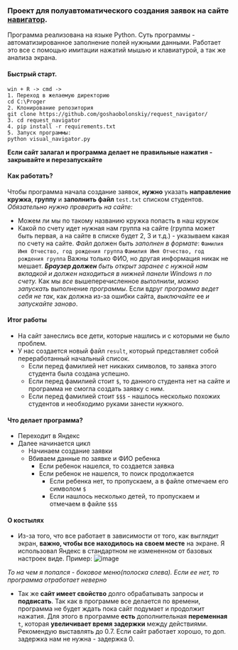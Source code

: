 ### Проект для полуавтоматического создания заявок на сайте [навигатор](https://админка82.навигатор.дети/admin/#requests).
Программа реализована на языке Python. Суть программы - автоматизированное заполнение полей нужными данными. Работает это все с помощью имитации нажатий мышью и клавиатурой, а так же анализа экрана.

#### Быстрый старт.
```
win + R -> cmd ->
1. Переход в желаемую директорию
cd C:\Proger
2. Клонирование репозитория
git clone https://github.com/goshaobolonskiy/request_navigator/
3. cd request_navigator
4. pip install -r requirements.txt
5. Запуск программы:
python visual_navigator.py
```
**Если сайт залагал и программа делает не правильные нажатия - закрывайте и перезапускайте**

#### Как работать?
Чтобы программа начала создание заявок, <b>нужно</b> указать <b>направление кружка</b>, <b>группу</b> и <b>заполнить файл</b> `test.txt` списком студентов.
*Обязательно нужно проверить на сайте:*
- Можем ли мы по такому названию кружка попасть в наш кружок 
- Какой по счету идет нужная нам группа на сайте (группа может быть первая, а на сайте в списке будет 2, 3 и т.д.) - указываем какая по счету на сайте.
*Файл* должен быть *заполнен в формате*:
`Фамилия Имя Отчество, год рождения группа`
`Фамилия Имя Отчество, год рождения группа`
Важны только ФИО, но другая информация никак не мешает.
*<b>Браузер должен</b> быть открыт заранее с нужной нам вкладкой и должен находиться в нижней панели Windows n по счету.*
Как мы *все* вышеперечисленное *выполнили*, *можно запускать* выполнение *программы*.
Если вдруг *программа ведет себя не так*, как должна из-за ошибки сайта, *выключайте* ее *и запускайте заново*.

#### Итог работы
- На сайт занеслись все дети, которые нашлись и с которыми не было проблем.
- У нас создается новый файл `result`, который представляет собой переработанный начальный список.
	- Если перед фамилией нет никаких символов, то заявка этого студента была создана успешно.
	- Если перед фамилией стоит `$`, то данного студента нет на сайте и программа не смогла создать заявку с ним.
	- Если перед фамилией стоит `$$$` - нашлось несколько похожих студентов и необходимо руками занести нужного.

#### Что делает программа?
- Переходит в Яндекс
- Далее начинается цикл
	- Начинаем создание заявки
	- Вбиваем данные по заявке и ФИО ребенка
		- Если ребенок нашелся, то создается заявка
		- Если ребенок не нашелся, то поиск продолжается
			- Если ребенка нет, то пропускаем, а в файле отмечаем его символом `$`
			- Если нашлось несколько детей, то пропускаем и отмечаем в файле `$$$`

#### О костылях
- Из-за того, что все работает в зависимости от того, как выглядит экран, <b>важно, чтобы все находилось на своем месте</b> на экране. Я использовал Яндекс в стандартном не измененном от базовых настроек виде.
Пример:
![image](https://github.com/user-attachments/assets/023e68c4-2419-45c0-a6b5-c921052e41a1)

*То на чем я попался - боковое меню(полоска слева). Если ее нет, то программа отработает неверно*

- Так же <b>сайт имеет свойство</b> долго обрабатывать запросы и <b>подвисать</b>. Так как в программе все делается по времени, программа не будет ждать пока сайт подумает и продолжит нажатия. Для этого в программе <b>есть</b> дополнительная <b>переменная</b> `t`, которая <b>увеличивает время задержки</b> между действиями. Рекомендую выставлять до 0.7. Если сайт работает хорошо, то доп. задержка нам не нужна - задержка 0.
